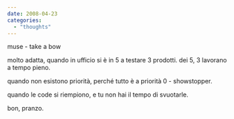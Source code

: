 ```yaml
---
date: 2008-04-23
categories: 
  - "thoughts"
---
```


muse - take a bow

molto adatta, quando in ufficio si è in 5 a testare 3 prodotti. dei 5, 3 lavorano a tempo pieno.

quando non esistono priorità, perché tutto è a priorità 0 - showstopper.

quando le code si riempiono, e tu non hai il tempo di svuotarle.

bon, pranzo.
